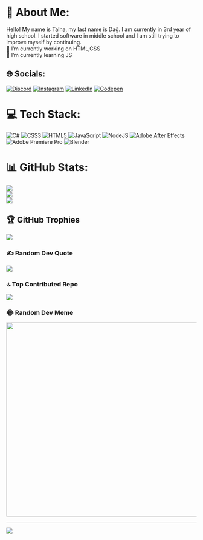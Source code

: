 # 💫 About Me:
Hello! My name is Talha, my last name is Dağ. I am currently in 3rd year of high school. I started software in middle school and I am still trying to improve myself by continuing.<br>🔭 I’m currently working on HTML,CSS<br>🌱 I’m currently learning JS<br>


## 🌐 Socials:
[![Discord](https://img.shields.io/badge/Discord-%237289DA.svg?logo=discord&logoColor=white)](https://discord.gg/td_6) [![Instagram](https://img.shields.io/badge/Instagram-%23E4405F.svg?logo=Instagram&logoColor=white)](https://instagram.com/t.dag6) [![LinkedIn](https://img.shields.io/badge/LinkedIn-%230077B5.svg?logo=linkedin&logoColor=white)](https://www.linkedin.com/in/talha-da%C4%9F-0337b9263/) [![Codepen](https://img.shields.io/badge/Codepen-000000?style=for-the-badge&logo=codepen&logoColor=white)](https://codepen.io/@Talha-Dag) 

# 💻 Tech Stack:
![C#](https://img.shields.io/badge/c%23-%23239120.svg?style=for-the-badge&logo=c-sharp&logoColor=white) ![CSS3](https://img.shields.io/badge/css3-%231572B6.svg?style=for-the-badge&logo=css3&logoColor=white) ![HTML5](https://img.shields.io/badge/html5-%23E34F26.svg?style=for-the-badge&logo=html5&logoColor=white) ![JavaScript](https://img.shields.io/badge/javascript-%23323330.svg?style=for-the-badge&logo=javascript&logoColor=%23F7DF1E) ![NodeJS](https://img.shields.io/badge/node.js-6DA55F?style=for-the-badge&logo=node.js&logoColor=white) ![Adobe After Effects](https://img.shields.io/badge/Adobe%20After%20Effects-9999FF.svg?style=for-the-badge&logo=Adobe%20After%20Effects&logoColor=white) ![Adobe Premiere Pro](https://img.shields.io/badge/Adobe%20Premiere%20Pro-9999FF.svg?style=for-the-badge&logo=Adobe%20Premiere%20Pro&logoColor=white) ![Blender](https://img.shields.io/badge/blender-%23F5792A.svg?style=for-the-badge&logo=blender&logoColor=white)
# 📊 GitHub Stats:
![](https://github-readme-stats.vercel.app/api?username=Talha-Dag&theme=radical&hide_border=false&include_all_commits=false&count_private=false)<br/>
![](https://github-readme-streak-stats.herokuapp.com/?user=Talha-Dag&theme=radical&hide_border=false)<br/>
![](https://github-readme-stats.vercel.app/api/top-langs/?username=Talha-Dag&theme=radical&hide_border=false&include_all_commits=false&count_private=false&layout=compact)

## 🏆 GitHub Trophies
![](https://github-profile-trophy.vercel.app/?username=Talha-Dag&theme=radical&no-frame=false&no-bg=false&margin-w=4)

### ✍️ Random Dev Quote
![](https://quotes-github-readme.vercel.app/api?type=vetical&theme=radical)

### 🔝 Top Contributed Repo
![](https://github-contributor-stats.vercel.app/api?username=Talha-Dag&limit=5&theme=radical&combine_all_yearly_contributions=true)

### 😂 Random Dev Meme
<img src="https://rm.up.railway.app/" width="512px"/>

---
[![](https://visitcount.itsvg.in/api?id=Talha-Dag&icon=0&color=5)](https://visitcount.itsvg.in)

<!-- Proudly created with GPRM ( https://gprm.itsvg.in ) -->

